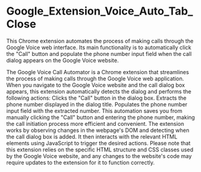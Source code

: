 # Google_Extension_Voice_Auto_Tab_Close
This Chrome extension automates the process of making calls through the Google Voice web interface. Its main functionality is to automatically click the "Call" button and populate the phone number input field when the call dialog appears on the Google Voice website.


The Google Voice Call Automator is a Chrome extension that streamlines the process of making calls through the Google Voice web application. When you navigate to the Google Voice website and the call dialog box appears, this extension automatically detects the dialog and performs the following actions:
Clicks the "Call" button in the dialog box.
Extracts the phone number displayed in the dialog title.
Populates the phone number input field with the extracted number.
This automation saves you from manually clicking the "Call" button and entering the phone number, making the call initiation process more efficient and convenient.
The extension works by observing changes in the webpage's DOM and detecting when the call dialog box is added. It then interacts with the relevant HTML elements using JavaScript to trigger the desired actions.
Please note that this extension relies on the specific HTML structure and CSS classes used by the Google Voice website, and any changes to the website's code may require updates to the extension for it to function correctly.
